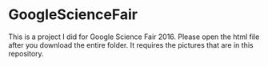 # GoogleScienceFair
This is a project I did for Google Science Fair 2016.
Please open the html file after you download the entire folder. It requires the pictures that are in this repository.
